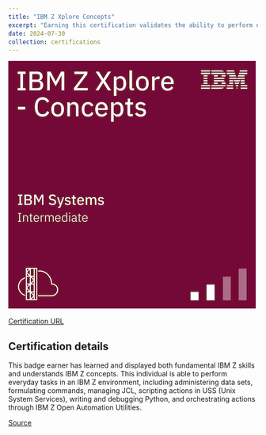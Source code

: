 ```yaml
---
title: "IBM Z Xplore Concepts"
excerpt: "Earning this certification validates the ability to perform essential mainframe tasks, including data set management, command execution, JCL management, scripting, Python development, and automation through IBM Z Open Automation Utilities.<br/><img src='/images/ibm-z-xplore-concepts.png'>"
date: 2024-07-30
collection: certifications
---
```


![](/images/ibm-z-xplore-concepts.png)

[Certification URL](https://www.credly.com/badges/a96bc303-5646-44f3-93fb-8f5831b17d62/linked_in?t=shfqt5)

## Certification details

This badge earner has learned and displayed both fundamental IBM Z skills and understands IBM Z concepts. This individual is able to perform everyday tasks in an IBM Z environment, including administering data sets, formulating commands, managing JCL, scripting actions in USS (Unix System Services), writing and debugging Python, and orchestrating actions through IBM Z Open Automation Utilities.

[Source](https://www.credly.com/badges/a96bc303-5646-44f3-93fb-8f5831b17d62/linked_in?t=shfqt5)
